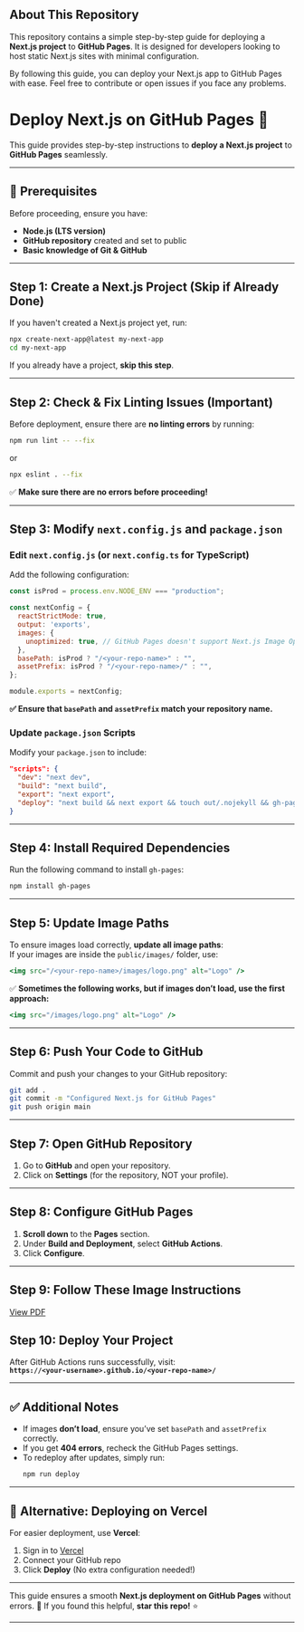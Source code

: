 ## About This Repository

This repository contains a simple step-by-step guide for deploying a **Next.js project** to **GitHub Pages**. It is designed for developers looking to host static Next.js sites with minimal configuration.

By following this guide, you can deploy your Next.js app to GitHub Pages with ease. Feel free to contribute or open issues if you face any problems.

# Deploy Next.js on GitHub Pages 🚀

This guide provides step-by-step instructions to **deploy a Next.js project** to **GitHub Pages** seamlessly.

---

## 🚀 Prerequisites

Before proceeding, ensure you have:

- **Node.js (LTS version)**
- **GitHub repository** created and set to public
- **Basic knowledge of Git & GitHub**

---

## Step 1: Create a Next.js Project (Skip if Already Done)

If you haven't created a Next.js project yet, run:

```sh
npx create-next-app@latest my-next-app
cd my-next-app
```

If you already have a project, **skip this step**.

---

## Step 2: Check & Fix Linting Issues (Important)

Before deployment, ensure there are **no linting errors** by running:

```sh
npm run lint -- --fix
```

or

```sh
npx eslint . --fix
```

✅ **Make sure there are no errors before proceeding!**

---

## Step 3: Modify `next.config.js` and `package.json`

### Edit `next.config.js` (or `next.config.ts` for TypeScript)

Add the following configuration:

```js
const isProd = process.env.NODE_ENV === "production";

const nextConfig = {
  reactStrictMode: true,
  output: 'exports',
  images: {
    unoptimized: true, // GitHub Pages doesn't support Next.js Image Optimization
  },
  basePath: isProd ? "/<your-repo-name>" : "",
  assetPrefix: isProd ? "/<your-repo-name>/" : "",
};

module.exports = nextConfig;
```

**✅ Ensure that `basePath` and `assetPrefix` match your repository name.**

### Update `package.json` Scripts

Modify your `package.json` to include:

```json
"scripts": {
  "dev": "next dev",
  "build": "next build",
  "export": "next export",
  "deploy": "next build && next export && touch out/.nojekyll && gh-pages -d out"
}
```

---

## Step 4: Install Required Dependencies

Run the following command to install `gh-pages`:

```sh
npm install gh-pages
```

---

## Step 5: Update Image Paths

To ensure images load correctly, **update all image paths**:  
If your images are inside the `public/images/` folder, use:

```jsx
<img src="/<your-repo-name>/images/logo.png" alt="Logo" />
```

✅ **Sometimes the following works, but if images don’t load, use the first approach:**

```jsx
<img src="/images/logo.png" alt="Logo" />
```

---

## Step 6: Push Your Code to GitHub

Commit and push your changes to your GitHub repository:

```sh
git add .
git commit -m "Configured Next.js for GitHub Pages"
git push origin main
```

---

## Step 7: Open GitHub Repository

1. Go to **GitHub** and open your repository.
2. Click on **Settings** (for the repository, NOT your profile).

---

## Step 8: Configure GitHub Pages

1. **Scroll down** to the **Pages** section.
2. Under **Build and Deployment**, select **GitHub Actions**.
3. Click **Configure**.

---

## Step 9: Follow These Image Instructions

[View PDF](https://CoderRedwing.github.io/Next.js-project-to-GitHub-Pages/deploye.pdf)

## Step 10: Deploy Your Project

After GitHub Actions runs successfully, visit:  
**`https://<your-username>.github.io/<your-repo-name>/`**

---

## ✅ Additional Notes

- If images **don’t load**, ensure you’ve set `basePath` and `assetPrefix` correctly.
- If you get **404 errors**, recheck the GitHub Pages settings.
- To redeploy after updates, simply run:
  ```sh
  npm run deploy
  ```

---

## 📌 Alternative: Deploying on Vercel

For easier deployment, use **Vercel**:

1. Sign in to [Vercel](https://vercel.com/)
2. Connect your GitHub repo
3. Click **Deploy** (No extra configuration needed!)

---

This guide ensures a smooth **Next.js deployment on GitHub Pages** without errors. 🚀 If you found this helpful, **star this repo!** ⭐

---
